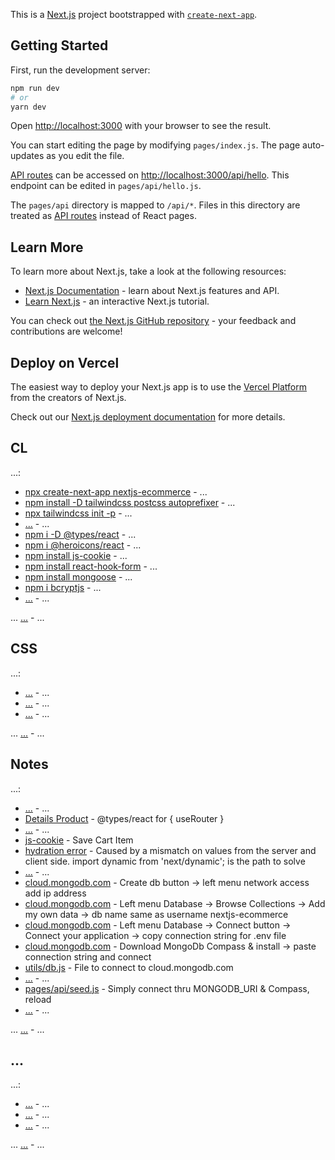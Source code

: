 This is a [Next.js](https://nextjs.org/) project bootstrapped with [`create-next-app`](https://github.com/vercel/next.js/tree/canary/packages/create-next-app).

## Getting Started

First, run the development server:

```bash
npm run dev
# or
yarn dev
```

Open [http://localhost:3000](http://localhost:3000) with your browser to see the result.

You can start editing the page by modifying `pages/index.js`. The page auto-updates as you edit the file.

[API routes](https://nextjs.org/docs/api-routes/introduction) can be accessed on [http://localhost:3000/api/hello](http://localhost:3000/api/hello). This endpoint can be edited in `pages/api/hello.js`.

The `pages/api` directory is mapped to `/api/*`. Files in this directory are treated as [API routes](https://nextjs.org/docs/api-routes/introduction) instead of React pages.

## Learn More

To learn more about Next.js, take a look at the following resources:

- [Next.js Documentation](https://nextjs.org/docs) - learn about Next.js features and API.
- [Learn Next.js](https://nextjs.org/learn) - an interactive Next.js tutorial.

You can check out [the Next.js GitHub repository](https://github.com/vercel/next.js/) - your feedback and contributions are welcome!

## Deploy on Vercel

The easiest way to deploy your Next.js app is to use the [Vercel Platform](https://vercel.com/new?utm_medium=default-template&filter=next.js&utm_source=create-next-app&utm_campaign=create-next-app-readme) from the creators of Next.js.

Check out our [Next.js deployment documentation](https://nextjs.org/docs/deployment) for more details.

## CL

...:

- [npx create-next-app nextjs-ecommerce](https://) - ...
- [npm install -D tailwindcss postcss autoprefixer](https://tailwindcss.com/docs/guides/nextjs) - ...
- [npx tailwindcss init -p](https://tailwindcss.com/docs/guides/nextjs) - ...
- [...](https://tailwindcss.com/docs/guides/nextjs) - ...
- [npm i -D @types/react](https://www.youtube.com/watch?v=_IBlyR5mRzA) - ...
- [npm i @heroicons/react](https://www.youtube.com/watch?v=_IBlyR5mRzA) - ...
- [npm install js-cookie](https://www.youtube.com/watch?v=_IBlyR5mRzA) - ...
- [npm install react-hook-form](https://www.youtube.com/watch?v=_IBlyR5mRzA) - ...
- [npm install mongoose](https://www.youtube.com/watch?v=_IBlyR5mRzA) - ...
- [npm i bcryptjs](https://www.youtube.com/watch?v=_IBlyR5mRzA) - ...
- [...](https://) - ...

... [...](https://) - ...

## CSS

...:

- [...](https://) - ...
- [...](https://) - ...
- [...](https://) - ...

... [...](https://) - ...

## Notes

...:

- [...](https://) - ...
- [Details Product](https://www.youtube.com/watch?v=_IBlyR5mRzA&t=3603s) - @types/react for { useRouter }
- [...](https://) - ...
- [js-cookie](https://www.youtube.com/watch?v=_IBlyR5mRzA&t=6456s) - Save Cart Item
- [hydration error](https://www.youtube.com/watch?v=_IBlyR5mRzA) - Caused by a mismatch on values from the server and client side. import dynamic from 'next/dynamic'; is the path to solve
- [...](https://) - ...
- [cloud.mongodb.com](https://www.youtube.com/watch?v=_IBlyR5mRzA) - Create db button -> left menu network access add ip address
- [cloud.mongodb.com](https://www.youtube.com/watch?v=_IBlyR5mRzA) - Left menu Database -> Browse Collections -> Add my own data -> db name same as username nextjs-ecommerce
- [cloud.mongodb.com](https://www.youtube.com/watch?v=_IBlyR5mRzA) - Left menu Database -> Connect button -> Connect your application -> copy connection string for .env file
- [cloud.mongodb.com](https://www.youtube.com/watch?v=_IBlyR5mRzA) - Download MongoDb Compass & install -> paste connection string and connect
- [utils/db.js](https://www.youtube.com/watch?v=_IBlyR5mRzA) - File to connect to cloud.mongodb.com
- [...](https://) - ...
- [pages/api/seed.js](https://www.youtube.com/watch?v=_IBlyR5mRzA) - Simply connect thru MONGODB_URI & Compass, reload
- [...](https://) - ...

... [...](https://) - ...

## ...

...:

- [...](https://) - ...
- [...](https://) - ...
- [...](https://) - ...

... [...](https://) - ...

